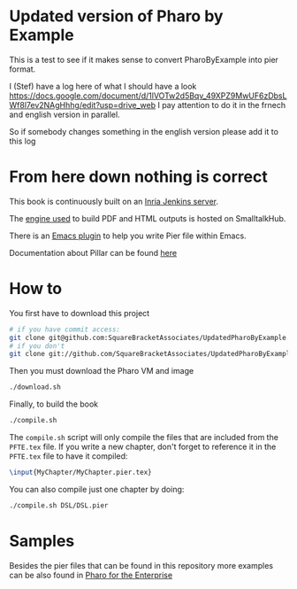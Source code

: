 Updated version of Pharo by Example
==========================================
This is a test to see if it makes sense to convert PharoByExample into pier format.

I (Stef) have a log here of what I should have a look
	https://docs.google.com/document/d/1lVOTw2d5Bqv_49XPZ9MwUF6zDbsLWf8l7ev2NAgHhhg/edit?usp=drive_web
I pay attention to do it in the frnech and english version in parallel.

So if somebody changes something in the english version please add it to this log

From here down nothing is correct
==========================================


This book is continuously built on an [Inria Jenkins server](https://ci.inria.fr/pharo-contribution/job/UpdatedPharoByExample/).

The [engine used](http://www.smalltalkhub.com/#!/~DamienCassou/Pier-Gutemberg) to build PDF and HTML outputs is hosted on
SmalltalkHub.

There is an [Emacs plugin](https://github.com/DamienCassou/pier-cl) to help you write Pier file within Emacs.

Documentation about Pillar can be found [here](https://github.com/DamienCassou/pillar-documentation)

How to
======

You first have to download this project

```bash
# if you have commit access:
git clone git@github.com:SquareBracketAssociates/UpdatedPharoByExample.git
# if you don't
git clone git://github.com/SquareBracketAssociates/UpdatedPharoByExample.git
```

Then you must download the Pharo VM and image

```bash
./download.sh
```

Finally, to build the book

```bash
./compile.sh
```

The `compile.sh` script will only compile the files that are included
from the `PFTE.tex` file. If you write a new chapter, don't forget to
reference it in the `PFTE.tex` file to have it compiled:

```latex
\input{MyChapter/MyChapter.pier.tex}
```

You can also compile just one chapter by doing:

```bash
./compile.sh DSL/DSL.pier
```

Samples
=======

Besides the pier files that can be found in this repository more examples can be also found in [ Pharo for the Enterprise](https://github.com/SquareBracketAssociates/PharoForTheEnterprise-english)
